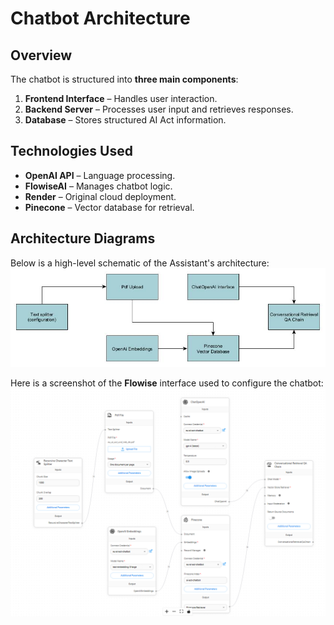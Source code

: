 # Chatbot Architecture

## Overview

The chatbot is structured into **three main components**:

1. **Frontend Interface** – Handles user interaction.
2. **Backend Server** – Processes user input and retrieves responses.
3. **Database** – Stores structured AI Act information.

## Technologies Used

- **OpenAI API** – Language processing.
- **FlowiseAI** – Manages chatbot logic.
- **Render** – Original cloud deployment.
- **Pinecone** – Vector database for retrieval.

## Architecture Diagrams


Below is a high-level schematic of the Assistant's architecture:
![Schematic Assistant Architecture](/images/chatbot_schema.jpg)

Here is a screenshot of the **Flowise** interface used to configure the chatbot:
![Flowise Gui](/images/chatbot_flowise_architecture.png)

